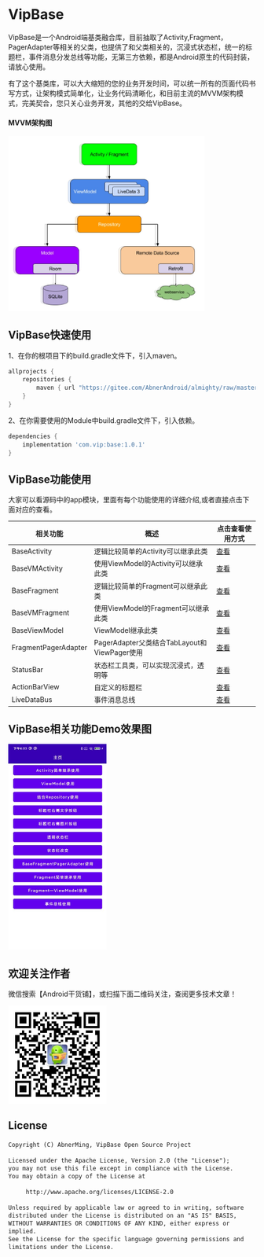 # VipBase

VipBase是一个Android端基类融合库，目前抽取了Activity,Fragment，PagerAdapter等相关的父类，也提供了和父类相关的，沉浸式状态栏，统一的标题栏，事件消息分发总线等功能，无第三方依赖，都是Android原生的代码封装，请放心使用。

有了这个基类库，可以大大缩短的您的业务开发时间，可以统一所有的页面代码书写方式，让架构模式简单化，让业务代码清晰化，和目前主流的MVVM架构模式，完美契合，您只关心业务开发，其他的交给VipBase。

#### MVVM架构图

<img src="images/mvvm.jpg" width="400px" />


## VipBase快速使用

1、在你的根项目下的build.gradle文件下，引入maven。

```groovy
allprojects {
    repositories {
        maven { url "https://gitee.com/AbnerAndroid/almighty/raw/master" }
    }
}
```
2、在你需要使用的Module中build.gradle文件下，引入依赖。

```groovy
dependencies {
    implementation 'com.vip:base:1.0.1'
}
```

## VipBase功能使用

大家可以看源码中的app模块，里面有每个功能使用的详细介绍,或者直接点击下面对应的查看。

|  相关功能  |  概述  |  点击查看使用方式  |
|  ----  |  ----  |  ----  |
|  BaseActivity  |  逻辑比较简单的Activity可以继承此类  |[查看](README_ACTIVITY.md)|
|  BaseVMActivity  |  使用ViewModel的Activity可以继承此类  |[查看](README_ACTIVITYVM.md)|
|  BaseFragment  |  逻辑比较简单的Fragment可以继承此类  |[查看](README_FRAGMENT.md)|
|  BaseVMFragment  |  使用ViewModel的Fragment可以继承此类  |[查看](README_FRAGMENTVM.md)|
|  BaseViewModel  |  ViewModel继承此类  |[查看](README_VIEWMODEL.md)|
|  FragmentPagerAdapter |  PagerAdapter父类结合TabLayout和ViewPager使用  |[查看](README_PAGERADAPTER.md)|
|  StatusBar  |  状态栏工具类，可以实现沉浸式，透明等  |[查看](README_STATUS.md)|
|  ActionBarView  |  自定义的标题栏  |[查看](README_BAR.md)|
|  LiveDataBus |  事件消息总线  |[查看](README_BUS.md)|


## VipBase相关功能Demo效果图

<img src="images/vip_base.jpg" width="200px" />

## 欢迎关注作者

微信搜索【Android干货铺】，或扫描下面二维码关注，查阅更多技术文章！

<img src="images/abner.jpg" width="200px" />

## License

```
Copyright (C) AbnerMing, VipBase Open Source Project

Licensed under the Apache License, Version 2.0 (the "License");
you may not use this file except in compliance with the License.
You may obtain a copy of the License at

     http://www.apache.org/licenses/LICENSE-2.0

Unless required by applicable law or agreed to in writing, software
distributed under the License is distributed on an "AS IS" BASIS,
WITHOUT WARRANTIES OR CONDITIONS OF ANY KIND, either express or implied.
See the License for the specific language governing permissions and
limitations under the License.
```







